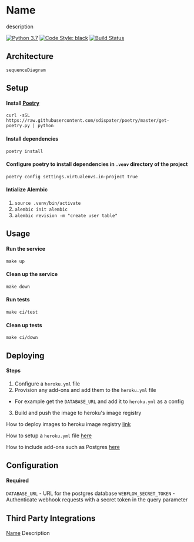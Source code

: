 # Name
description

[![Python 3.7](https://img.shields.io/badge/python-3.7-blue.svg)](https://www.python.org/downloads/release/python-370/)
[![Code Style: black](https://img.shields.io/badge/code%20style-black-000000.svg)](https://github.com/psf/black)
[![Build Status](https://alfred.community.com/alfred/v1/teams/main/pipelines/intake/jobs/build-publish/badge)](http://concourse.uw2.dev.sms.community:8080/teams/main/pipelines/intake)


## Architecture
```mermaid
sequenceDiagram
```

## Setup
#### Install [Poetry](https://poetry.eustace.io)
```
curl -sSL https://raw.githubusercontent.com/sdispater/poetry/master/get-poetry.py | python
```

#### Install dependencies
```
poetry install
```

#### Configure poetry to install dependencies in `.venv` directory of the project
```
poetry config settings.virtualenvs.in-project true
```

#### Intialize Alembic
1. `source .venv/bin/activate`
2. `alembic init alembic`
3. `alembic revision -m "create user table"`

## Usage
#### Run the service
```
make up
```

#### Clean up the service
```
make down
```

#### Run tests
```
make ci/test
```

#### Clean up tests
```
make ci/down
```

## Deploying
#### Steps
1. Configure a `heroku.yml` file 
2. Provision any add-ons and add them to the `heroku.yml` file
  - For example get the `DATABASE_URL` and add it to `heroku.yml` as a config
3. Build and push the image to heroku's image registry

How to deploy images to heroku image registry [link](https://devcenter.heroku.com/articles/container-registry-and-runtime)

How to setup a `heroku.yml` file [here](https://devcenter.heroku.com/articles/build-docker-images-heroku-yml#creating-your-app-from-setup)

How to include add-ons such as Postgres [here](https://devcenter.heroku.com/articles/heroku-postgresql)

## Configuration
#### Required
`DATABASE_URL` - URL for the postgres database
`WEBFLOW_SECRET_TOKEN` - Authenticate webhook requests with a secret token in the query parameter

## Third Party Integrations
#### <Name>
[Name](url-link) Description
